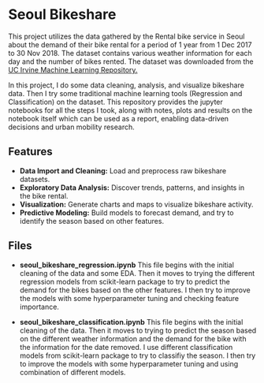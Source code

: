 # Seoul Bikeshare

This project utilizes the data gathered by the Rental bike service in Seoul about the demand of their bike rental for a period of 1 year from 1 Dec 2017 to 30 Nov 2018. The dataset contains various weather information for each day and the number of bikes rented. The dataset was downloaded from the [UC Irvine Machine Learning Repository.](https://archive.ics.uci.edu/dataset/560/seoul+bike+sharing+demand)

In this project, I do some data cleaning, analysis, and visualize bikeshare data. Then I try some traditional machine learning tools (Regression and Classification) on the dataset. This repository provides the jupyter notebooks for all the steps I took, along with notes, plots and results on the notebook itself which can be used as a report, enabling data-driven decisions and urban mobility research.

## Features

- **Data Import and Cleaning:** Load and preprocess raw bikeshare datasets.
- **Exploratory Data Analysis:** Discover trends, patterns, and insights in the bike rental.
- **Visualization:** Generate charts and maps to visualize bikeshare activity.
- **Predictive Modeling:** Build models to forecast demand, and try to identify the season based on other features.


## Files
- **seoul_bikeshare_regression.ipynb** This file begins with the initial cleaning of the data and some EDA. Then it moves to trying the different regression models from scikit-learn package to try to predict the demand for the bikes based on the other features. I then try to improve the models with some hyperparameter tuning and checking feature importance.

- **seoul_bikeshare_classification.ipynb** This file begins with the initial cleaning of the data. Then it moves to trying to predict the season based on the different weather information and the demand for the bike with the information for the date removed. I use different classification models from scikit-learn package to try to classifiy the season. I then try to improve the models with some hyperparameter tuning and using combination of different models.
